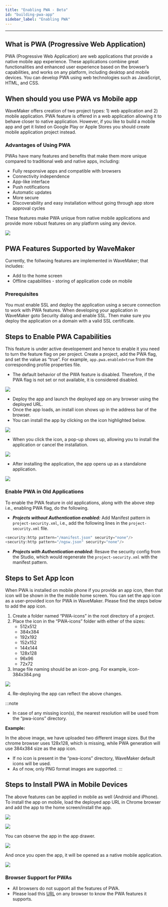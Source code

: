 ```yaml
---
title: "Enabling PWA - Beta"
id: "building-pwa-app"
sidebar_label: "Enabling PWA"
---
```

---

## What is PWA (Progressive Web Application)

PWA (Progressive Web Application) are web applications that provide a native mobile app experience. These applications combine great functionalities and enhanced user experience based on the browser’s capabilities, and works on any platform, including desktop and mobile devices. You can develop PWA using web technologies such as JavaScript, HTML, and CSS.

## When should you use PWA vs Mobile app

WaveMaker offers creation of two project types: 1) web application and 2) mobile application. PWA feature is offered in a web application allowing it to behave closer to native application. However, if you like to build a mobile app and get it listed on Google Play or Apple Stores you should create mobile application project instead. 

### Advantages of Using PWA

PWAs have many features and benefits that make them more unique compared to traditional web and native apps, including:

- Fully responsive apps and compatible with browsers
- Connectivity independence
- App-like interface
- Push notifications
- Automatic updates
- More secure
- Discoverability and easy installation without going through app store approval cycles

These features make PWA unique from native mobile applications and provide more robust features on any platform using any device.

[![](/learn/assets/pwa/advantages.PNG)](/learn/assets/pwa/advantages.PNG)

## PWA Features Supported by WaveMaker

Currently, the follwoing features are implemented in WaveMaker; that includes:

- Add to the home screen
- Offline capabilities - storing of application code on mobile 

### Prerequisites

You must enable SSL and deploy the application using a secure connection to work with PWA features. When developing your application in WaveMaker goto Security dialog and enable SSL. Then make sure you deploy the application on a domain with a valid SSL certificate.

## Steps to Enable PWA Capabilities

This feature is under active developement and hence to enable it you need to turn the feature flag on per project.
Create a project, add the PWA flag, and set the value as “true”. For example, `app.pwa.enabled=true` from the corresponding profile properties file. 

- The default behavior of the PWA feature is disabled. Therefore, if the PWA flag is not set or not available, it is considered disabled.

[![](/learn/assets/pwa/flagproperty.png)](/learn/assets/pwa/flagproperty.png)

- Deploy the app and launch the deployed app on any browser using the deployed URL.
- Once the app loads, an install icon shows up in the address bar of the browser.
- You can install the app by clicking on the icon highlighted below.

[![](/learn/assets/pwa/install.png)](/learn/assets/pwa/install.png)

- When you click the icon, a pop-up shows up, allowing you to install the application or cancel the installation.

[![](/learn/assets/pwa/installDialog.png)](/learn/assets/pwa/installDialog.png)

- After installing the application, the app opens up as a standalone application.

[![](/learn/assets/pwa/launchedApp.png)](/learn/assets/pwa/launchedApp.png)

### Enable PWA in Old Applications

To enable the PWA feature in old applications, along with the above step i.e., enabling PWA flag, do the following.

- ***Projects without Authentication enabled:*** Add Manifest pattern in `project-security.xml`, i.e., add the following lines in the `project-security.xml` file.

```java 
<security:http pattern="/manifest.json" security="none"/>
<security:http pattern="/ngsw.json" security="none"/>
```

- ***Projects with Authentication enabled:*** Resave the security config from the Studio, which would regenerate the `project-security.xml` with the manifest pattern.

## Steps to Set App Icon

When PWA is installed on mobile phone if you provide an app icon, then that icon will be shown in the the mobile home screen.
You can set the app icon as a user-provided icon for PWA in WaveMaker. Please find the steps below to add the app icon.

1. Create a folder named “PWA-icons” in the root directory of a project.
2. Place the icon in the “PWA-icons” folder with either of the sizes:
    - 512x512 
    - 384x384
    - 192x192
    - 152x152
    - 144x144
    - 128x128
    - 96x96
    - 72x72
3. Image file naming should be an icon-<size>.png. For example, icon-384x384.png

[![](/learn/assets/pwa/pwaIconsFolder.png)](/learn/assets/pwa/pwaIconsFolder.png)

4. Re-deploying the app can reflect the above changes.

:::note
- In case of any missing icon(s), the nearest resolution will be used from the “pwa-icons” directory. 

**Example:** 

In the above image, we have uploaded two different image sizes. But the chrome browser uses 128x128, which is missing, while PWA generation will use 384x384 size as the app icon.
- If no icon is present in the “pwa-icons” directory, WaveMaker default icons will be used.
- As of now, only PNG format images are supported.
:::

## Steps to Install PWA in Mobile Devices

The above features can be applied in mobile as well (Android and iPhone). To install the app on mobile, load the deployed app URL in Chrome browser and add the app to the home screen/install the app.

[![](/learn/assets/pwa/mobileInstall.png)](/learn/assets/pwa/mobileInstall.png)

[![](/learn/assets/pwa/installDialog_mobile.png)](/learn/assets/pwa/installDialog_mobile.png)

You can observe the app in the app drawer. 

[![](/learn/assets/pwa/appdrawer.png)](/learn/assets/pwa/appdrawer.png)

And once you open the app, it will be opened as a native mobile application.

[![](/learn/assets/pwa/applaunched.png)](/learn/assets/pwa/applaunched.png)

### Browser Support for PWAs

- All browsers do not support all the features of PWA. 
- Please load this [URL](https://tomayac.github.io/pwa-feature-detector/) on any browser to know the PWA features it supports.
